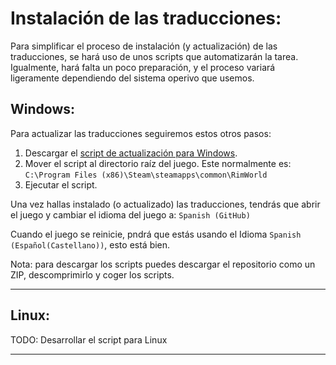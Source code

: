 # Instalación de las traducciones:
Para simplificar el proceso de instalación (y actualización) de las traducciones, se hará uso de unos scripts que automatizarán la tarea.
Igualmente, hará falta un poco preparación, y el proceso variará ligeramente dependiendo del sistema operivo que usemos.

## Windows:
Para actualizar las traducciones seguiremos estos otros pasos:
1. Descargar el [script de actualización para Windows](_update.bat).
3. Mover el script al directorio raíz del juego. Este normalmente es: `C:\Program Files (x86)\Steam\steamapps\common\RimWorld`
4. Ejecutar el script.

Una vez hallas instalado (o actualizado) las traducciones, tendrás que abrir el juego y cambiar el idioma del juego a: `Spanish (GitHub)`

Cuando el juego se reinicie, pndrá que estás usando el Idioma `Spanish (Español(Castellano))`, esto está bien.

Nota: para descargar los scripts puedes descargar el repositorio como un ZIP, descomprimirlo y coger los scripts.

---
## Linux:
TODO: Desarrollar el script para Linux

---
